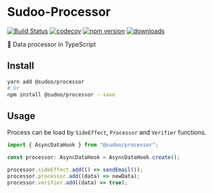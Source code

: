 # Sudoo-Processor

[![Build Status](https://travis-ci.com/SudoDotDog/Sudoo-Processor.svg?branch=master)](https://travis-ci.com/SudoDotDog/Sudoo-Processor)
[![codecov](https://codecov.io/gh/SudoDotDog/Sudoo-Processor/branch/master/graph/badge.svg)](https://codecov.io/gh/SudoDotDog/Sudoo-Processor)
[![npm version](https://badge.fury.io/js/%40sudoo%2Fprocessor.svg)](https://www.npmjs.com/package/@sudoo/processor)
[![downloads](https://img.shields.io/npm/dm/@sudoo/processor.svg)](https://www.npmjs.com/package/@sudoo/processor)

:tada: Data processor in TypeScript

## Install

```sh
yarn add @sudoo/processor
# Or
npm install @sudoo/processor --save
```

## Usage

Process can be load by `SideEffect`, `Processor` and `Verifier` functions.

```ts
import { AsyncDataHook } from "@sudoo/processor";

const processor: AsyncDataHook = AsyncDataHook.create();

processor.sideEffect.add(() => sendEmail());
processor.processor.add((data) => newData);
processor.verifier.add((data) => true);
```
